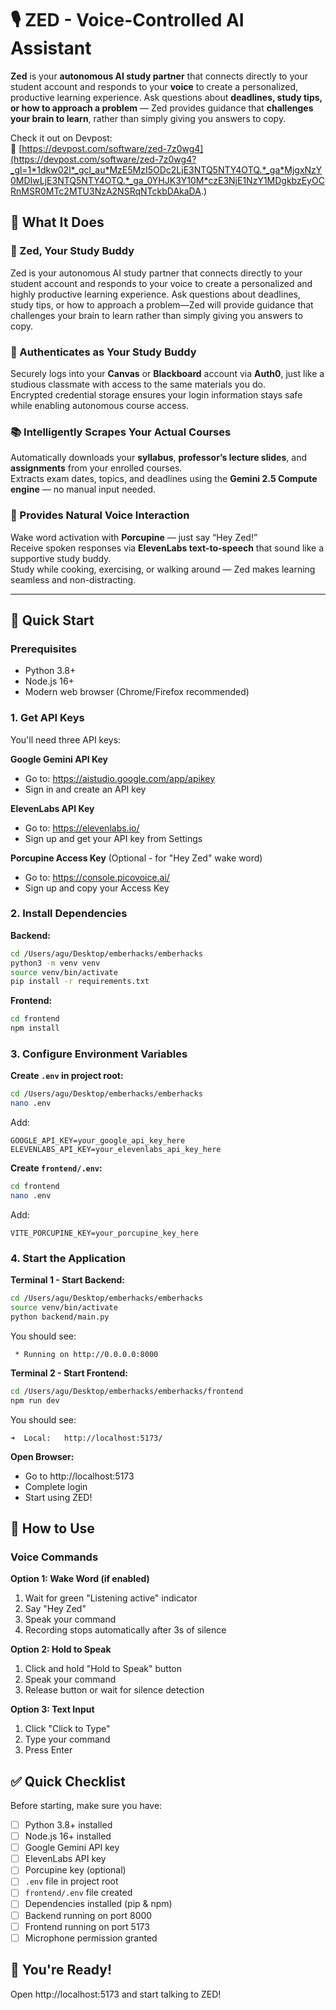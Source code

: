 # 🎙️ ZED - Voice-Controlled AI Assistant

**Zed** is your **autonomous AI study partner** that connects directly to your student account and responds to your **voice** to create a personalized, productive learning experience. 
Ask questions about **deadlines, study tips, or how to approach a problem** — Zed provides guidance that **challenges your brain to learn**, rather than simply giving you answers to copy.

Check it out on Devpost:  
🔗 [https://devpost.com/software/zed-7z0wg4](https://devpost.com/software/zed-7z0wg4?_gl=1*1dkw02l*_gcl_au*MzE5MzI5ODc2LjE3NTQ5NTY4OTQ.*_ga*MjgxNzY0MDIwLjE3NTQ5NTY4OTQ.*_ga_0YHJK3Y10M*czE3NjE1NzY1MDgkbzEyOCRnMSR0MTc2MTU3NzA2NSRqNTckbDAkaDA.)

## 🧠 What It Does

### 🤖 Zed, Your Study Buddy
Zed is your autonomous AI study partner that connects directly to your student account and responds to your voice to create a personalized and highly productive learning experience. Ask questions about deadlines, study tips, or how to approach a problem—Zed will provide guidance that challenges your brain to learn rather than simply giving you answers to copy.

### 🔐 Authenticates as Your Study Buddy
Securely logs into your **Canvas** or **Blackboard** account via **Auth0**, just like a studious classmate with access to the same materials you do.  
Encrypted credential storage ensures your login information stays safe while enabling autonomous course access.

### 📚 Intelligently Scrapes Your Actual Courses
Automatically downloads your **syllabus**, **professor’s lecture slides**, and **assignments** from your enrolled courses.  
Extracts exam dates, topics, and deadlines using the **Gemini 2.5 Compute engine** — no manual input needed.

### 🎤 Provides Natural Voice Interaction
Wake word activation with **Porcupine** — just say “Hey Zed!”  
Receive spoken responses via **ElevenLabs text-to-speech** that sound like a supportive study buddy.  
Study while cooking, exercising, or walking around — Zed makes learning seamless and non-distracting.

---
## 🚀 Quick Start

### Prerequisites

- Python 3.8+
- Node.js 16+
- Modern web browser (Chrome/Firefox recommended)

### 1. Get API Keys

You'll need three API keys:

**Google Gemini API Key**
- Go to: https://aistudio.google.com/app/apikey
- Sign in and create an API key

**ElevenLabs API Key**
- Go to: https://elevenlabs.io/
- Sign up and get your API key from Settings

**Porcupine Access Key** (Optional - for "Hey Zed" wake word)
- Go to: https://console.picovoice.ai/
- Sign up and copy your Access Key

### 2. Install Dependencies

**Backend:**
```bash
cd /Users/agu/Desktop/emberhacks/emberhacks
python3 -m venv venv
source venv/bin/activate
pip install -r requirements.txt
```

**Frontend:**
```bash
cd frontend
npm install
```

### 3. Configure Environment Variables

**Create `.env` in project root:**
```bash
cd /Users/agu/Desktop/emberhacks/emberhacks
nano .env
```

Add:
```env
GOOGLE_API_KEY=your_google_api_key_here
ELEVENLABS_API_KEY=your_elevenlabs_api_key_here
```

**Create `frontend/.env`:**
```bash
cd frontend
nano .env
```

Add:
```env
VITE_PORCUPINE_KEY=your_porcupine_key_here
```

### 4. Start the Application

**Terminal 1 - Start Backend:**
```bash
cd /Users/agu/Desktop/emberhacks/emberhacks
source venv/bin/activate
python backend/main.py
```

You should see:
```
 * Running on http://0.0.0.0:8000
```

**Terminal 2 - Start Frontend:**
```bash
cd /Users/agu/Desktop/emberhacks/emberhacks/frontend
npm run dev
```

You should see:
```
➜  Local:   http://localhost:5173/
```

**Open Browser:**
- Go to http://localhost:5173
- Complete login
- Start using ZED!

## 🎯 How to Use

### Voice Commands

**Option 1: Wake Word (if enabled)**
1. Wait for green "Listening active" indicator
2. Say "Hey Zed"
3. Speak your command
4. Recording stops automatically after 3s of silence

**Option 2: Hold to Speak**
1. Click and hold "Hold to Speak" button
2. Speak your command
3. Release button or wait for silence detection

**Option 3: Text Input**
1. Click "Click to Type"
2. Type your command
3. Press Enter


## ✅ Quick Checklist

Before starting, make sure you have:

- [ ] Python 3.8+ installed
- [ ] Node.js 16+ installed
- [ ] Google Gemini API key
- [ ] ElevenLabs API key
- [ ] Porcupine key (optional)
- [ ] `.env` file in project root
- [ ] `frontend/.env` file created
- [ ] Dependencies installed (pip & npm)
- [ ] Backend running on port 8000
- [ ] Frontend running on port 5173
- [ ] Microphone permission granted

## 🎉 You're Ready!

Open http://localhost:5173 and start talking to ZED!




